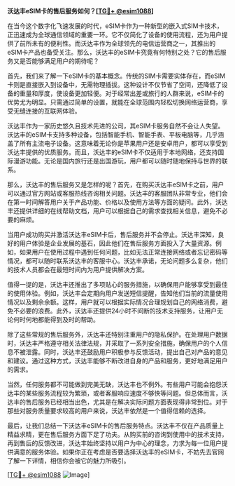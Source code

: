 **沃达丰eSIM卡的售后服务如何？[[TG💪+ @esim1088](https://t.me/s/esim1088)]**

在当今这个数字化飞速发展的时代，eSIM卡作为一种新型的嵌入式SIM卡技术，正迅速成为全球通信领域的重要一环。它不仅简化了设备的使用流程，还为用户提供了前所未有的便利性。而沃达丰作为全球领先的电信运营商之一，其推出的eSIM卡产品也备受关注。那么，沃达丰的eSIM卡究竟有何特别之处？它的售后服务又是否能够满足用户的期待呢？

首先，我们来了解一下eSIM卡的基本概念。传统的SIM卡需要实体存在，而eSIM卡则是直接嵌入到设备中，无需物理插拔。这种设计不仅节省了空间，还降低了设备的重量和厚度，使设备更加轻便。对于经常出差或旅行的人群来说，eSIM卡的优势尤为明显。只需通过简单的设置，就能在全球范围内轻松切换网络运营商，享受无缝连接的互联网体验。

沃达丰作为一家历史悠久且技术先进的公司，其eSIM卡服务自然不会让人失望。沃达丰的eSIM卡支持多种设备，包括智能手机、智能手表、平板电脑等，几乎涵盖了所有主流电子设备。这意味着无论你是苹果用户还是安卓用户，都可以享受到沃达丰提供的优质服务。而且，沃达丰的eSIM卡不仅适用于本地网络，还支持国际漫游功能。无论是国内旅行还是出国游玩，用户都可以随时随地保持与世界的联系。

那么，沃达丰的售后服务又是怎样的呢？首先，在购买沃达丰eSIM卡之前，用户可以通过官方网站或客服热线咨询相关问题。沃达丰的客服团队非常专业，他们会在第一时间解答用户关于产品功能、价格以及使用方法等方面的疑问。此外，沃达丰还提供详细的在线帮助文档，用户可以根据自己的需求查找相关信息，避免不必要的麻烦。

当用户成功购买并激活沃达丰eSIM卡后，售后服务并不会停止。沃达丰深知，良好的用户体验是企业发展的基石，因此他们在售后服务方面投入了大量资源。例如，如果用户在使用过程中遇到任何问题，比如无法正常连接网络或者忘记密码等情况，都可以随时联系沃达丰的客服中心。沃达丰承诺，无论问题多么复杂，他们的技术人员都会在最短时间内为用户提供解决方案。

值得一提的是，沃达丰还推出了多项贴心的服务措施，以确保用户能够享受到最佳的使用体验。例如，沃达丰会定期向用户发送短信提醒，告知他们当前的流量使用情况以及剩余余额。这样，用户就可以根据实际情况合理规划自己的网络消费，避免不必要的浪费。此外，沃达丰还提供24小时不间断的技术支持服务，让用户无论何时何地都能得到及时的帮助。

除了这些常规的售后服务外，沃达丰还特别注重用户的隐私保护。在处理用户数据时，沃达丰严格遵守相关法律法规，并采取了一系列安全措施，确保用户的个人信息不被泄露。同时，沃达丰还鼓励用户积极参与反馈活动，提出自己对产品的意见和建议。通过这种方式，沃达丰能够不断改进自身的产品和服务，更好地满足用户的需求。

当然，任何服务都不可能做到完美无缺，沃达丰也不例外。有些用户可能会抱怨沃达丰的某些服务流程较为繁琐，或者客服响应速度不够快等问题。但总体而言，沃达丰的售后服务已经相当出色，尤其是在解决实际问题方面表现得非常到位。对于那些对服务质量要求较高的用户来说，沃达丰依然是一个值得信赖的选择。

最后，让我们总结一下沃达丰eSIM卡的售后服务特点。沃达丰不仅在产品质量上精益求精，更在售后服务方面下足了功夫。从购买前的咨询到使用中的技术支持，再到售后的反馈改进，沃达丰始终坚持以用户为中心的理念，力求为每一位用户提供满意的服务体验。如果你正在考虑是否要选择沃达丰的eSIM卡，不妨先去官网了解一下详情，相信你会被它的魅力所吸引。

[[TG💪+ @esim1088](https://t.me/s/esim1088) ![Image](https://i.postimg.cc/4NQfJmqS/Snipaste-2025-05-13-00-14-12.png)]